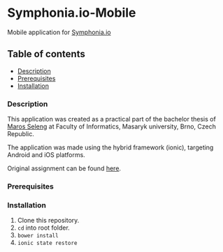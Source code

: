 # Symphonia.io-Mobile
Mobile application for [Symphonia.io](http://symphonia.io)

## Table of contents
* [Description](#description)
* [Prerequisites](#prerequisites)
* [Installation](#installation)

### Description
This application was created as a practical part of the bachelor thesis of [Maros Seleng](https://github.com/maroselo) at Faculty of Informatics, Masaryk university, Brno, Czech Republic.

The application was made using the hybrid framework (ionic), targeting Android and iOS platforms.

Original assignment can be found [here](https://diplomky.redhat.com/topic/show/348/mobile-application-for-symphoniaio).

### Prerequisites

### Installation
1. Clone this repository.
2. `cd` into root folder.
3. `bower install`
4. `ionic state restore`

